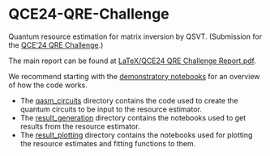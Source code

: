 # QCE24-QRE-Challenge
Quantum resource estimation for matrix inversion by QSVT. (Submission for the [QCE’24 QRE Challenge](https://sites.google.com/view/qce2024-qre-workshops/qre-challenge).)

The main report can be found at [LaTeX/QCE24 QRE Challenge Report.pdf](https://github.com/Walden-Killick/QCE24-QRE-Challenge/blob/main/LaTeX/QCE24%20QRE%20Challenge%20Report.pdf).

We recommend starting with the [demonstratory notebooks](https://github.com/Walden-Killick/QCE24-QRE-Challenge/tree/main/notebooks/demonstrations) for an overview of how the code works.

- The [qasm_circuits](https://github.com/Walden-Killick/QCE24-QRE-Challenge/tree/main/qasm_circuits) directory contains the code used to create the quantum circuits to be input to the resource estimator.
- The [result_generation](https://github.com/Walden-Killick/QCE24-QRE-Challenge/tree/main/notebooks/result_generation) directory contains the notebooks used to get results from the resource estimator.
- The [result_plotting](https://github.com/Walden-Killick/QCE24-QRE-Challenge/tree/main/notebooks/result_plotting) directory contains the notebooks used for plotting the resource estimates and fitting functions to them.
